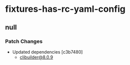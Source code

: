 # fixtures-has-rc-yaml-config

## null

### Patch Changes

- Updated dependencies [c3b7480]
  - clibuilder@8.0.9
